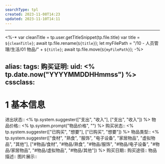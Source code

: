 ```yaml
---
searchType: tpl
created: 2023-11-08T14:23
updated: 2023-11-10T14:11
---
```

---
<%-*
var cleanTitle = tp.user.getTitleSnippet(tp.file.title) 
var title = `${cleanTitle}`;
await tp.file.rename(`${title}`);
let myFilePath = "/10 - 人员管理/生活/01 物品/" + `${title}`;
await tp.file.move(`${myFilePath}`);
-%>

alias: 
tags: 
购买证明: 
uid: <% tp.date.now("YYYYMMDDHHmmss") %> 
cssclass: 
---

# 1 基本信息
进出状态:: <% tp.system.suggester(["支出", "收入"], ["支出", "收入"]) %>
物品价格:: <% tp.system.prompt("物品价格", "") %>
购买状态:: <% tp.system.suggester(["已购买", "想要"], ["已购买", "想要"]) %>
物品类型:: <% tp.system.suggester(["食材", "熟食", "服饰", "电子设备", "家居物品", "虚拟物品", "其他"], ["#物品/食材", "#物品/熟食", "#物品/服饰", "#物品/电子设备", "#物品/家居物品", "#物品/虚拟物品", "#物品/其他"]) %>
购买日期:: 
购买途径:: 
物品描述:: 
图片展示:: 


